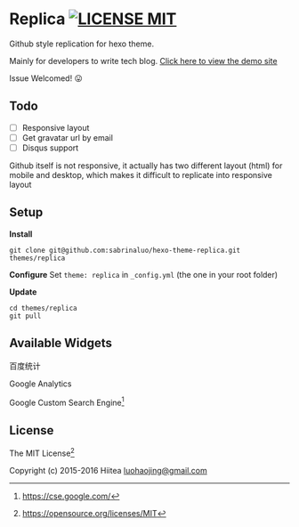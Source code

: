 # Replica [![LICENSE MIT](https://img.shields.io/badge/LICENSE-MIT-blue.svg)](https://opensource.org/licenses/MIT)
Github style replication for hexo theme. 

Mainly for developers to write tech blog.  [Click here to view the demo site](http://sabrinaluo.com/tech)

Issue Welcomed! :stuck_out_tongue:

## Todo
- [ ] Responsive layout
- [ ] Get gravatar url by email
- [ ] Disqus support

Github itself is not responsive, it actually has two different layout (html) for mobile and desktop, which makes it difficult to replicate into responsive layout


## Setup
**Install**
```
git clone git@github.com:sabrinaluo/hexo-theme-replica.git themes/replica
```
**Configure**
Set `theme: replica` in `_config.yml` (the one in your root folder)

**Update**
```
cd themes/replica
git pull
```

## Available Widgets
百度统计

Google Analytics

Google Custom Search Engine[^1]

## License
The MIT License[^2]

Copyright (c) 2015-2016 Hiitea <luohaojing@gmail.com>

[^1]: https://cse.google.com/
[^2]: https://opensource.org/licenses/MIT
